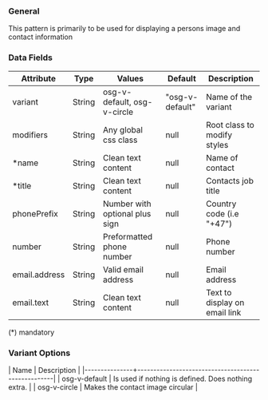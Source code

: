 ### General
This pattern is primarily to be used for displaying a persons image and contact information

### Data Fields
| Attribute | Type | Values | Default | Description |
|---|---|---|---|---|
| variant | String | osg-v-default, osg-v-circle | "osg-v-default" | Name of the variant |
| modifiers | String | Any global css class | null | Root class to modify styles |
| *name | String | Clean text content | null | Name of contact |
| *title | String | Clean text content | null | Contacts job title |
| phonePrefix | String | Number with optional plus sign | null | Country code (i.e "+47") |
| number | String | Preformatted phone number | null | Phone number |
| email.address | String | Valid email address | null | Email address |
| email.text | String | Clean text content | null | Text to display on email link |

(*) mandatory

### Variant Options
| Name          | Description                                        |
|---------------+----------------------------------------------------|
| osg-v-default | Is used if nothing is defined. Does nothing extra. |
| osg-v-circle  | Makes the contact image circular                   |
